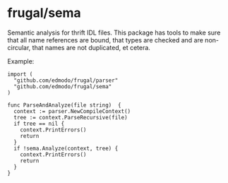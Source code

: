 frugal/sema
=============

Semantic analysis for thrift IDL files. This package has tools to make sure that all name references are bound, that types are checked and are non-circular, that names are not duplicated, et cetera.

Example:

```
import (
  "github.com/edmodo/frugal/parser"
  "github.com/edmodo/frugal/sema"
)

func ParseAndAnalyze(file string)  {
  context := parser.NewCompileContext()
  tree := context.ParseRecursive(file)
  if tree == nil {
    context.PrintErrors()
    return
  }
  if !sema.Analyze(context, tree) {
    context.PrintErrors()
    return
  }
}
```
